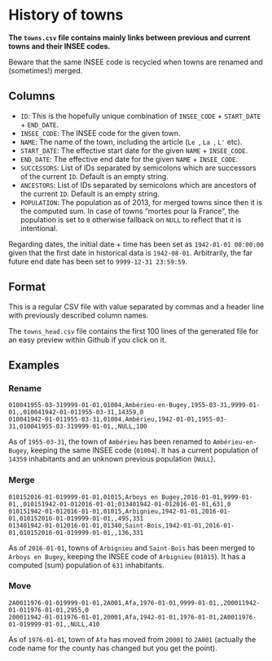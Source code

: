# History of towns

**The `towns.csv` file contains mainly links between previous and current towns and their INSEE codes.**

Beware that the same INSEE code is recycled when towns are renamed and (sometimes!) merged.


## Columns

* `ID`: This is the hopefully unique combination of `INSEE_CODE` + `START_DATE` + `END_DATE`.
* `INSEE_CODE`: The INSEE code for the given town.
* `NAME`: The name of the town, including the article (`Le `, `La `, `L'` etc).
* `START_DATE`: The effective start date for the given `NAME` + `INSEE_CODE`.
* `END_DATE`: The effective end date for the given `NAME` + `INSEE_CODE`.
* `SUCCESSORS`: List of IDs separated by semicolons which are successors of the current `ID`. Default is an empty string.
* `ANCESTORS`: List of IDs separated by semicolons which are ancestors of the current `ID`. Default is an empty string.
* `POPULATION`: The population as of 2013, for merged towns since then it is the computed sum. In case of towns “mortes pour la France”, the population is set to `0` otherwise fallback on `NULL` to reflect that it is intentional.

Regarding dates, the initial date + time has been set as `1942-01-01 00:00:00` given that the first date in historical data is `1942-08-01`. Arbitrarily, the far future end date has been set to `9999-12-31 23:59:59`.


## Format

This is a regular CSV file with value separated by commas and a header line with previously described column names.

The `towns_head.csv` file contains the first 100 lines of the generated file for an easy preview within Github if you click on it.


## Examples

### Rename

```
010041955-03-319999-01-01,01004,Ambérieu-en-Bugey,1955-03-31,9999-01-01,,010041942-01-011955-03-31,14359,0
010041942-01-011955-03-31,01004,Ambérieu,1942-01-01,1955-03-31,010041955-03-319999-01-01,,NULL,100
```

As of `1955-03-31`, the town of `Ambérieu` has been renamed to `Ambérieu-en-Bugey`, keeping the same INSEE code (`01004`). It has a current population of `14359` inhabitants and an unknown previous population (`NULL`).


### Merge

```
010152016-01-019999-01-01,01015,Arboys en Bugey,2016-01-01,9999-01-01,,010151942-01-012016-01-01;013401942-01-012016-01-01,631,0
010151942-01-012016-01-01,01015,Arbignieu,1942-01-01,2016-01-01,010152016-01-019999-01-01,,495,331
013401942-01-012016-01-01,01340,Saint-Bois,1942-01-01,2016-01-01,010152016-01-019999-01-01,,136,331
```

As of `2016-01-01`, towns of `Arbignieu` and `Saint-Bois` has been merged to `Arboys en Bugey`, keeping the INSEE code of `Arbignieu` (`01015`). It has a computed (sum) population of `631` inhabitants.


### Move

```
2A0011976-01-019999-01-01,2A001,Afa,1976-01-01,9999-01-01,,200011942-01-011976-01-01,2955,0
200011942-01-011976-01-01,20001,Afa,1942-01-01,1976-01-01,2A0011976-01-019999-01-01,,NULL,410

```

As of `1976-01-01`, town of `Afa` has moved from `20001` to `2A001` (actually the code name for the county has changed but you get the point).


